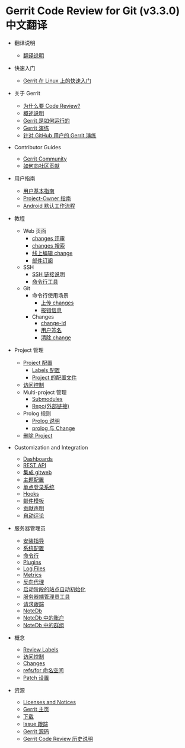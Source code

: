 # Gerrit Code Review for Git (v3.3.0) 中文翻译

* 翻译说明
    * [翻译说明](README.md)
* 快速入门
    * [Gerrit 在 Linux 上的快速入门](linux-quickstart.md)
* 关于 Gerrit
    * [为什么要 Code Review?](intro-rockstar.md)
    * [概述说明](intro-quick.md)
    * [Gerrit 是如何运行的](intro-how-gerrit-works.md)
    * [Gerrit 演练](intro-gerrit-walkthrough.md)
    * [针对 GitHub 用户的 Gerrit 演练](intro-gerrit-walkthrough-github.md)

* Contributor Guides
    * [Gerrit Community](dev-community.md)
    * [如何向社区贡献](dev-community.md)
* 用户指南
    * [用户基本指南](intro-user.md)
    * [Project-Owner 指南](intro-project-owner.md)
    * [Android 默认工作流程](Default-Android-Workflow.md)
* 教程
    * Web 页面
        * [changes 评审](user-review-ui.md)
        * [changes 搜索](user-search.md)
        * [线上编辑 change](user-inline-edit.md)
        * [邮件订阅](user-notify.md)
    * SSH
        * [SSH 链接说明](user-upload.md)
        * [命令行工具](cmd-index.md)
    * Git
        * 命令行使用场景
            * [上传 changes](user-upload.md)
            * [报错信息](error-messages.md)
        * Changes
            * [change-id](user-changeid.md)
            * [用户签名](user-signedoffby.md)
            * [清除 change](user-change-cleanup.md)
* Project 管理
    * [Project 配置](project-configuration.md)
        * [Labels 配置](config-labels.md)
        * [Project 的配置文件](config-project-config.md)
    * [访问控制](access-control.md)
    * Multi-project 管理
        * [Submodules](user-submodules.md)
        * [Repo(外部链接)](https://source.android.com/source/using-repo.html)
    * Prolog 规则
        * [Prolog 说明](prolog-cookbook.md)
        * [prolog 与 Change](prolog-change-facts.md)
    * [删除 Project](intro-project-owner.md)
* Customization and Integration
    * [Dashboards](user-dashboards.md)
    * [REST API](rest-api.md)
    * [集成 gitweb](config-gitweb.md)
    * [主题配置](config-themes.md)
    * [单点登录系统](config-sso.md)
    * [Hooks](config-hooks.md)
    * [邮件模板](config-mail.md)
    * [贡献声明](config-cla.md)
    * [自动评论](config-robot-comments.md)
* 服务器管理员
    * [安装指导](install.md)
    * [系统配置](config-gerrit.md)
    * [命令行](cmd-index.md)
    * [Plugins](config-plugins.md)
    * [Log Files](log.md)
    * [Metrics](metrics.md)
    * [反向代理](config-reverseproxy.md)
    * [启动阶段的站点自动初始化](config-auto-site-initialization.md)
    * [服务器端管理员工具](pgm-index.md)
    * [请求跟踪](user-request-tracing.md)
    * [NoteDb](note-db.md)
    * [NoteDb 中的账户](config-accounts.md)
    * [NoteDb 中的群组](config-groups.md)
* 概念
    * [Review Labels](config-labels.md)
    * [访问控制](access-control.md)
    * [Changes](concept-changes.md)
    * [refs/for 命名空间](concept-refs-for-namespace.md)
    * [Patch 设置](concept-patch-set.md)
* 资源
    * [Licenses and Notices](licenses.md)
    * [Gerrit 主页](https://www.gerritcodereview.com)
    * [下载](https://gerrit-releases.storage.googleapis.com/index.html)
    * [Issue 跟踪](https://bugs.chromium.org/p/gerrit/issues/list)
    * [Gerrit 源码](https://gerrit.googlesource.com/gerrit)
    * [Gerrit Code Review 历史说明](https://www.gerritcodereview.com/about.html)

